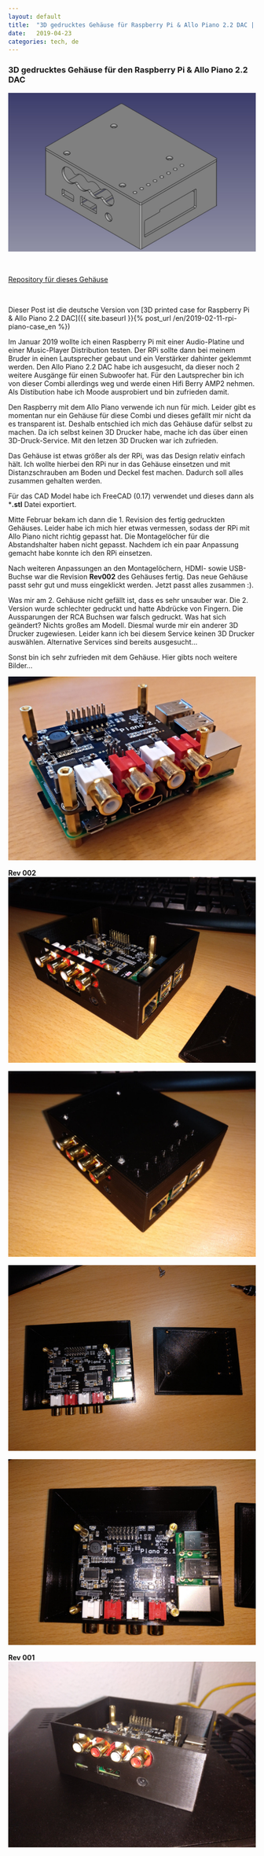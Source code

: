 ```yaml
---
layout: default
title:  "3D gedrucktes Gehäuse für Raspberry Pi & Allo Piano 2.2 DAC | [de]"
date:   2019-04-23
categories: tech, de
---
```



### **3D gedrucktes Gehäuse für den Raspberry Pi & Allo Piano 2.2 DAC**
![CAD Case](/img/rpi-piano-case/case-img-complete.jpg)

<br>

[Repository für dieses Gehäuse](https://github.com/andimoto/rpi-piano-case)

<br>

Dieser Post ist die deutsche Version von [3D printed case for Raspberry Pi & Allo Piano 2.2 DAC]({{ site.baseurl }}{% post_url /en/2019-02-11-rpi-piano-case_en %})


Im Januar 2019 wollte ich einen Raspberry Pi mit einer Audio-Platine und einer Music-Player Distribution testen. Der RPi sollte dann bei meinem Bruder in einen Lautsprecher gebaut und ein Verstärker dahinter geklemmt werden. Den Allo Piano 2.2 DAC habe ich ausgesucht, da dieser noch 2 weitere Ausgänge für einen Subwoofer hat. Für den Lautsprecher bin ich von dieser Combi allerdings weg und werde einen Hifi Berry AMP2 nehmen. Als Distibution habe ich Moode ausprobiert und bin zufrieden damit.

Den Raspberry mit dem Allo Piano verwende ich nun für mich. Leider gibt es momentan nur ein Gehäuse für diese Combi und dieses gefällt mir nicht da es transparent ist.
Deshalb entschied ich mich das Gehäuse dafür selbst zu machen. Da ich selbst keinen 3D Drucker habe, mache ich das über einen 3D-Druck-Service. Mit den letzen 3D Drucken war ich zufrieden.

Das Gehäuse ist etwas größer als der RPi, was das Design relativ einfach hält. Ich wollte hierbei den RPi nur in das Gehäuse einsetzen und mit Distanzschrauben am Boden und Deckel fest machen. Dadurch soll alles zusammen gehalten werden.

Für das CAD Model habe ich FreeCAD (0.17) verwendet und dieses dann als ***.stl** Datei exportiert.

Mitte Februar bekam ich dann die 1. Revision des fertig gedruckten Gehäuses. Leider habe ich mich hier etwas vermessen, sodass der RPi mit Allo Piano nicht richtig gepasst hat. Die Montagelöcher für die Abstandshalter haben nicht gepasst. Nachdem ich ein paar Anpassung gemacht habe konnte ich den RPi einsetzen. 

Nach weiteren Anpassungen an den Montagelöchern, HDMI- sowie USB-Buchse war die Revision **Rev002** des Gehäuses fertig. 
Das neue Gehäuse passt sehr gut und muss eingeklickt werden. Jetzt passt alles zusammen :).

Was mir am 2. Gehäuse nicht gefällt ist, dass es sehr unsauber war. Die 2. Version wurde schlechter gedruckt und hatte Abdrücke von Fingern. Die Aussparungen der RCA Buchsen war falsch gedruckt.
Was hat sich geändert? Nichts großes am Modell. Diesmal wurde mir ein anderer 3D Drucker zugewiesen. Leider kann ich bei diesem Service keinen 3D Drucker auswählen. Alternative Services sind bereits ausgesucht...

Sonst bin ich sehr zufrieden mit dem Gehäuse. Hier gibts noch weitere Bilder...

![RPi & Piano DAC](/img/rpi-piano-case/foto-rpi-piano.jpg)

**Rev 002**
![RPi & Piano DAC Gehäuse 1](/img/rpi-piano-case/foto-rpi-piano-case001.jpg)

![RPi & Piano DAC Gehäuse 2](/img/rpi-piano-case/foto-rpi-piano-case002.jpg)

![RPi & Piano DAC demontiert](/img/rpi-piano-case/foto-rpi-piano-case-cap.jpg)

![RPi & Piano DAC Inner](/img/rpi-piano-case/foto-rpi-piano-inner.jpg)

**Rev 001**
![RPi & Piano DAC Rev001](/img/rpi-piano-case/foto-rpi-piano-case001_REV001.jpg)
